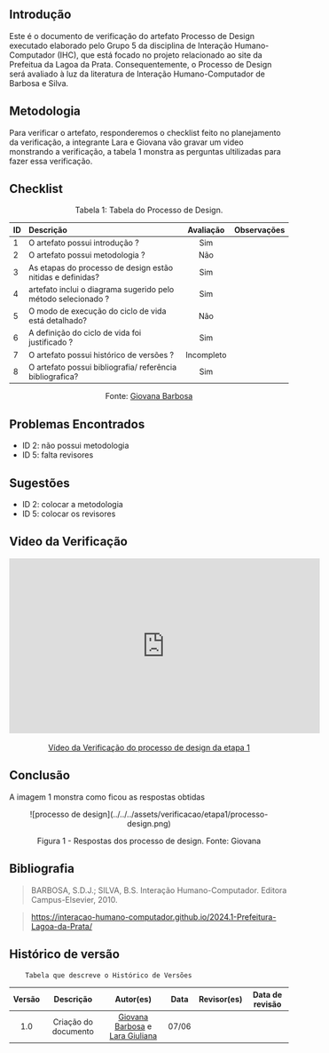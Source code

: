 ## Introdução
Este é o documento de verificação do artefato Processo de Design executado elaborado pelo Grupo 5 da disciplina de Interação Humano-Computador (IHC), que está focado no projeto relacionado ao site da Prefeitua da Lagoa da Prata. Consequentemente, o Processo de Design será avaliado à luz da literatura de Interação Humano-Computador de Barbosa e Silva.

## Metodologia
Para verificar o artefato, responderemos o checklist feito no planejamento da verificação, a integrante Lara e Giovana vão gravar um video monstrando a verificação, a tabela 1 monstra as perguntas ultilizadas para fazer essa verificação.

## Checklist

<center>Tabela 1: Tabela do Processo de Design. </center> 

| __ID__ | __Descrição__ | __Avaliação__ | __Observações__ |
|:----------|:----------|:----------:| --------------------|
| 1 | O artefato possui introdução ?   | Sim  | |
| 2  | O artefato possui metodologia ?  | Não  | |
| 3  | As etapas do processo de design estão nitidas e definidas?  | Sim| |
| 4 |  artefato inclui o diagrama sugerido pelo método selecionado ?  | Sim  | |
| 5  | O modo de execução do ciclo de vida está detalhado?  | Não | |
| 6 | A definição do ciclo de vida foi justificado ?  | Sim | |
| 7  |  O artefato possui histórico de versões ?  | Incompleto | |
| 8  | O artefato possui bibliografia/ referência bibliografica?  | Sim | |

 <center>  <p>Fonte: <a href="https://github.com/gio221">Giovana Barbosa</a></p></center>

## Problemas Encontrados

* ID 2: não possui metodologia
* ID 5: falta revisores

## Sugestões
* ID 2: colocar a  metodologia
* ID 5: colocar os  revisores

## Video da Verificação

<p style="text-align: center"><iframe width="560" height="315" src="https://www.youtube.com/embed/KGquW7vsd-0 " title="YouTube video player" frameborder="0" allow="accelerometer; autoplay; clipboard-write; encrypted-media; gyroscope; picture-in-picture; web-share" referrerpolicy="strict-origin-when-cross-origin" allowfullscreen></iframe></p>
<p style="text-align: center"><a href="https://youtu.be/KGquW7vsd-0 " target="blanket">Vídeo da Verificação do processo de design da etapa 1</a></p>

## Conclusão
A imagem 1 monstra como ficou as respostas obtidas
<center>
![processo de design](../../../assets/verificacao/etapa1/processo-design.png)
<div align="center">
<p> Figura 1 - Respostas dos processo de design. Fonte: Giovana </p> 
</div></center>



## Bibliografia
> BARBOSA, S.D.J.; SILVA, B.S. Interação Humano-Computador. Editora Campus-Elsevier, 2010.

>  https://interacao-humano-computador.github.io/2024.1-Prefeitura-Lagoa-da-Prata/


## Histórico de versão
        Tabela que descreve o Histórico de Versões
|     Versão       |     Descrição      |      Autor(es)      | Data           |  Revisor(es)          |Data de revisão|
| :----------------------------------------------------------: | :-------------------------------: | :-------------------------------------------------: | :-------------------------------: |  :-------------------------------: | :-------------------------------: |
|1.0|Criação do documento|[Giovana Barbosa](https://github.com/gio221) e [Lara Giuliana](https://github.com/gravelylara)| 07/06|||